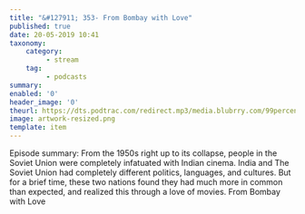 ```yaml
---
title: "&#127911; 353- From Bombay with Love"
published: true
date: 20-05-2019 10:41
taxonomy:
    category:
         - stream
    tag:
         - podcasts
summary:
enabled: '0'
header_image: '0'
theurl: https://dts.podtrac.com/redirect.mp3/media.blubrry.com/99percentinvisible/dovetail.prxu.org/96/7d23e596-6b26-4224-b1d4-8abd793d72c8/01_353_From_Bombay_with_Love_pt_01.mp3
image: artwork-resized.png
template: item
---
```

 
Episode summary: From the 1950s right up to its collapse, people in the Soviet Union were completely infatuated with Indian cinema. India and The Soviet Union had completely different politics, languages, and cultures. But for a brief time, these two nations found they had much more in common than expected, and realized this through a love of movies. From Bombay with Love

